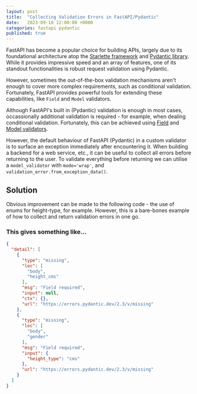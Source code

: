 ```yaml
---
layout: post
title:  "Collecting Validation Errors in FastAPI/Pydantic"
date:   2023-09-18 12:00:00 +0000
categories: fastapi pydantic
published: true
---
```

FastAPI has become a popular choice for building APIs, largely due to its foundational architecture atop the [Starlette framework](https://www.starlette.io/) and [Pydantic library](https://github.com/pydantic/pydantic). While it provides impressive speed and an array of features, one of its standout functionalities is robust request validation using Pydantic.

However, sometimes the out-of-the-box validation mechanisms aren't enough to cover more complex requirements, such as conditional validation. Fortunately, FastAPI provides powerful tools for extending these capabilities, like `Field` and `Model` validators.

Although FastAPI's built in (Pydantic) validation is enough in most cases, occassionally additional validation is required - for example, when dealing conditional validation. Fortunately, this can be achieved using [Field](https://docs.pydantic.dev/latest/usage/validators/#field-validators) and [Model validators](https://docs.pydantic.dev/latest/usage/validators/#model-validators).

However, the default behaviour of FastAPI (Pydantic) in a custom validator is to surface an exception immediately after encountering it. When building a backend for a web service, etc., it can be useful to collect all errors before returning to the user. To validate everything before returning we can utilise a `model_validator` with `mode='wrap'`, and `validation_error.from_exception_data()`.

## Solution
Obvious improvement can be made to the following code - the use of enums for height-type, for example. However, this is a bare-bones example of how to collect and return validation errors in one go.

<script src="https://gist.github.com/JKFSOM/f694e5dcd1081eada511d456c75f312f.js"></script>

### This gives something like...

```json
{
  "detail": [
    {
      "type": "missing",
      "loc": [
        "body",
        "height_cms"
      ],
      "msg": "Field required",
      "input": null,
      "ctx": {},
      "url": "https://errors.pydantic.dev/2.3/v/missing"
    },
    {
      "type": "missing",
      "loc": [
        "body",
        "gender"
      ],
      "msg": "Field required",
      "input": {
        "height_type": "cms"
      },
      "url": "https://errors.pydantic.dev/2.3/v/missing"
    }
  ]
}
```
